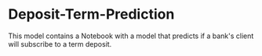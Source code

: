 # Deposit-Term-Prediction
This model contains a Notebook with a model that predicts if a bank's client will subscribe to a term deposit.
